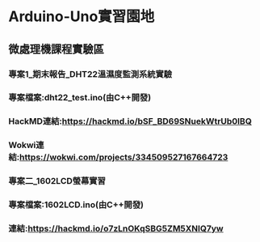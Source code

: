 # Arduino-Uno實習園地
## 微處理機課程實驗區
### 專案1_期末報告_DHT22溫濕度監測系統實驗
### 專案檔案:dht22_test.ino(由C++開發)
### HackMD連結:https://hackmd.io/bSF_BD69SNuekWtrUb0lBQ
### Wokwi連結:https://wokwi.com/projects/334509527167664723
### 專案二_1602LCD螢幕實習
### 專案檔案:1602LCD.ino(由C++開發)
### 連結:https://hackmd.io/o7zLnOKqSBG5ZM5XNlQ7yw
